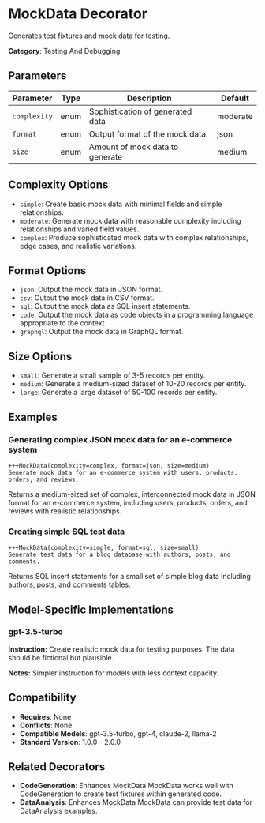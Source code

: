 # MockData Decorator

Generates test fixtures and mock data for testing.

**Category**: Testing And Debugging

## Parameters

| Parameter | Type | Description | Default |
|-----------|------|-------------|--------|
| `complexity` | enum | Sophistication of generated data | moderate |
| `format` | enum | Output format of the mock data | json |
| `size` | enum | Amount of mock data to generate | medium |

## Complexity Options

- `simple`: Create basic mock data with minimal fields and simple relationships.
- `moderate`: Generate mock data with reasonable complexity including relationships and varied field values.
- `complex`: Produce sophisticated mock data with complex relationships, edge cases, and realistic variations.

## Format Options

- `json`: Output the mock data in JSON format.
- `csv`: Output the mock data in CSV format.
- `sql`: Output the mock data as SQL insert statements.
- `code`: Output the mock data as code objects in a programming language appropriate to the context.
- `graphql`: Output the mock data in GraphQL format.

## Size Options

- `small`: Generate a small sample of 3-5 records per entity.
- `medium`: Generate a medium-sized dataset of 10-20 records per entity.
- `large`: Generate a large dataset of 50-100 records per entity.

## Examples

### Generating complex JSON mock data for an e-commerce system

```
+++MockData(complexity=complex, format=json, size=medium)
Generate mock data for an e-commerce system with users, products, orders, and reviews.
```

Returns a medium-sized set of complex, interconnected mock data in JSON format for an e-commerce system, including users, products, orders, and reviews with realistic relationships.

### Creating simple SQL test data

```
+++MockData(complexity=simple, format=sql, size=small)
Generate test data for a blog database with authors, posts, and comments.
```

Returns SQL insert statements for a small set of simple blog data including authors, posts, and comments tables.

## Model-Specific Implementations

### gpt-3.5-turbo

**Instruction:** Create realistic mock data for testing purposes. The data should be fictional but plausible.

**Notes:** Simpler instruction for models with less context capacity.


## Compatibility

- **Requires**: None
- **Conflicts**: None
- **Compatible Models**: gpt-3.5-turbo, gpt-4, claude-2, llama-2
- **Standard Version**: 1.0.0 - 2.0.0

## Related Decorators

- **CodeGeneration**: Enhances MockData MockData works well with CodeGeneration to create test fixtures within generated code.
- **DataAnalysis**: Enhances MockData MockData can provide test data for DataAnalysis examples.

